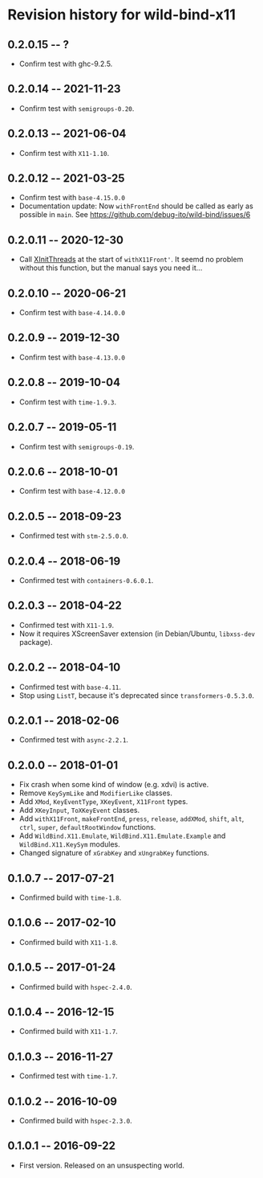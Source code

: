 # Revision history for wild-bind-x11

## 0.2.0.15 -- ?

* Confirm test with ghc-9.2.5.

## 0.2.0.14 -- 2021-11-23

* Confirm test with `semigroups-0.20`.

## 0.2.0.13  -- 2021-06-04

* Confirm test with `X11-1.10`.

## 0.2.0.12  -- 2021-03-25

* Confirm test with `base-4.15.0.0`
* Documentation update: Now `withFrontEnd` should be called as early as possible in `main`.
  See https://github.com/debug-ito/wild-bind/issues/6

## 0.2.0.11  -- 2020-12-30

* Call [XInitThreads](https://linux.die.net/man/3/xinitthreads) at the start of `withX11Front'`.
  It seemd no problem without this function, but the manual says you need it...

## 0.2.0.10  -- 2020-06-21

* Confirm test with `base-4.14.0.0`

## 0.2.0.9  -- 2019-12-30

* Confirm test with `base-4.13.0.0`

## 0.2.0.8  -- 2019-10-04

* Confirm test with `time-1.9.3`.

## 0.2.0.7  -- 2019-05-11

* Confirm test with `semigroups-0.19`.


## 0.2.0.6  -- 2018-10-01

* Confirm test with `base-4.12.0.0`


## 0.2.0.5  -- 2018-09-23

* Confirmed test with `stm-2.5.0.0`.


## 0.2.0.4  -- 2018-06-19

* Confirmed test with `containers-0.6.0.1`.


## 0.2.0.3  -- 2018-04-22

* Confirmed test with `X11-1.9`.
* Now it requires XScreenSaver extension (in Debian/Ubuntu, `libxss-dev` package).


## 0.2.0.2  -- 2018-04-10

* Confirmed test with `base-4.11`.
* Stop using `ListT`, because it's deprecated since `transformers-0.5.3.0`.


## 0.2.0.1  -- 2018-02-06

* Confirmed test with `async-2.2.1`.


## 0.2.0.0  -- 2018-01-01

* Fix crash when some kind of window (e.g. xdvi) is active. 
* Remove `KeySymLike` and `ModifierLike` classes.
* Add `XMod`, `KeyEventType`, `XKeyEvent`, `X11Front`  types.
* Add `XKeyInput`, `ToXKeyEvent` classes.
* Add `withX11Front`, `makeFrontEnd`, `press`, `release`,
  `addXMod`, `shift`, `alt`, `ctrl`, `super`, `defaultRootWindow` functions.
* Add `WildBind.X11.Emulate`, `WildBind.X11.Emulate.Example` and `WildBind.X11.KeySym` modules.
* Changed signature of `xGrabKey` and `xUngrabKey` functions.


## 0.1.0.7  -- 2017-07-21

* Confirmed build with `time-1.8`.

## 0.1.0.6  -- 2017-02-10

* Confirmed build with `X11-1.8`.


## 0.1.0.5  -- 2017-01-24

* Confirmed build with `hspec-2.4.0`.


## 0.1.0.4  -- 2016-12-15

* Confirmed build with `X11-1.7`.


## 0.1.0.3  -- 2016-11-27

* Confirmed test with `time-1.7`.


## 0.1.0.2  -- 2016-10-09

* Confirmed build with `hspec-2.3.0`.


## 0.1.0.1  -- 2016-09-22

* First version. Released on an unsuspecting world.
